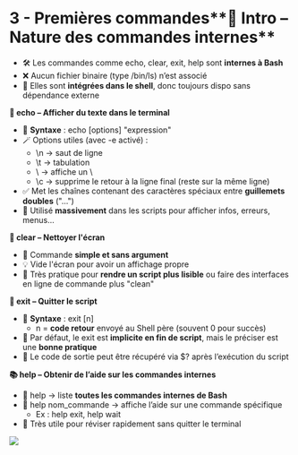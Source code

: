 # 3 - Premières commandes**🧠 Intro – Nature des commandes internes**
- 🛠️ Les commandes comme echo, clear, exit, help sont **internes à Bash**
- ❌ Aucun fichier binaire (type /bin/ls) n’est associé
- 📌 Elles sont **intégrées dans le shell**, donc toujours dispo sans dépendance externe

**📣 echo – Afficher du texte dans le terminal**

- 🔹 **Syntaxe** : echo [options] "expression"
- 🪄 Options utiles (avec -e activé) :
  - \n → saut de ligne
  - \t → tabulation
  - \ → affiche un \
  - \c → supprime le retour à la ligne final (reste sur la même ligne)
- ✅ Met les chaînes contenant des caractères spéciaux entre **guillemets doubles** ("...")
- 🔁 Utilisé **massivement** dans les scripts pour afficher infos, erreurs, menus...



**🧼 clear – Nettoyer l'écran**

- 🧯 Commande **simple et sans argument**
- 💡 Vide l'écran pour avoir un affichage propre
- 📌 Très pratique pour **rendre un script plus lisible** ou faire des interfaces en ligne de commande plus "clean"



**🚪 exit – Quitter le script**

- 🔹 **Syntaxe** : exit [n]
  - n = **code retour** envoyé au Shell père (souvent 0 pour succès)
- 🧬 Par défaut, le exit est **implicite en fin de script**, mais le préciser est une **bonne pratique**
- 🔁 Le code de sortie peut être récupéré via $? après l’exécution du script



**📚 help – Obtenir de l’aide sur les commandes internes**

- 🔹 help → liste **toutes les commandes internes de Bash**
- 🔹 help nom_commande → affiche l’aide sur une commande spécifique
  - Ex : help exit, help wait
- 📌 Très utile pour réviser rapidement sans quitter le terminal

![](../media/Cours-Scripting-Bash-3-Premières-commandes-image1.png)

